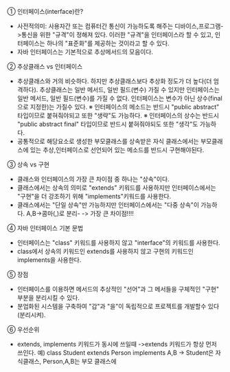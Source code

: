 ① 인터페이스(interface)란?
- 사전적의미: 사용자간 또는 컴퓨터간 통신이 가능하도록 해주는 디바이스,프로그램->통신을 위한 "규격"이 정해져 있다.
              이러한 "규격"을 인터페이스라 할 수 있고, 인터페이스는 하나의 "표준화"를 제공하는 것이라고 할 수 있다.
- 자바 인터페이스는 기본적으로 추상메서드의 모음이다. 

② 추상클래스 vs 인터페이스
- 추상클래스와 거의 비슷하다. 하지만 추상클래스보다 추상화 정도가 더 높다(더 엄격하다). 추상클래스는 일반 메서드, 일반 필드(변수) 가질 수 있지만 인터페이스는 일반 메서드, 일반 필드(변수)를 가질   수 없다. 인터페이스는 변수가 아닌 상수(final으로 지정한)는 가질수 있다.
 ※ 인터페이스의 메소드는 반드시 "public abstract" 타입이므로 붙혀줘야되고 또한 "생략"도 가능하다.
 ※ 인터페이스의 상수는 반드시 "public abstract final" 타입이므로 반드시 붙혀줘야되도 또한 "생각"도 가능하다.
- 공통적으로 해당요소로 생성한 부모클래스를 상속받은 자식 클래스에서는 부모클래스에 있는 추상,인터페이스로 선언되어 있는 메소드를 반드시 구현해야된다.

③ 상속 vs 구현
- 클래스와  인터페이스의 가장 큰 차이점 중 하나는 "상속"이다.
- 클래스에서는 상속의 의미로 "extends" 키워드를 사용하지만 인터페이스에서는 "구현"을 더 강조하기 위해 "implements"키워드를 사용한다.
- 클래스에서는 "단일 상속"만 가능하지만 인터페이스에서는 "다중 상속"이 가능하다. A,B->콤마(,)로 분리- -> 가장 큰 차이점!!!!

④ 자바 인터페이스 기본 문법
- 인터페이스는 "class" 키워드를 사용하지 않고 "interface"의 키워드를 사용한다.
- class에서 상속의 키워드인 extends를 사용하지 않고 구현의 키워드인 implements을 사용한다.

⑤ 장점
- 인터페이스를 이용하면 메서드의 추상적인 "선어"과 그 메서들을 구체적인 "구현" 부분을 분리시킬 수 있다.
- 분업화된 시스템을 구축하여 "갑"과 "을"이 독립적으로 프로젝트를 개발할수 있다(분리시켜).

⑥ 우선순위
- extends, implements 키워드가 동시에 쓰일때 ->extends 키워드가 항상 먼저 쓰인다.
예) class Student extends Person implements A,B -> Student은 자식클래스, Person,A,B는 부모 클래스에 





